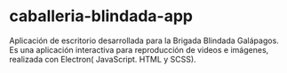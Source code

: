 # caballeria-blindada-app
Aplicación de escritorio desarrollada para la Brigada Blindada Galápagos. Es una aplicación interactiva para reproducción de videos e imágenes, realizada con Electron( JavaScript. HTML y SCSS).
